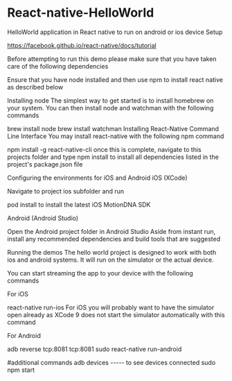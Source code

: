 # React-native-HelloWorld
HelloWorld application in React native to run on android or ios device
Setup

https://facebook.github.io/react-native/docs/tutorial 

Before attempting to run this demo please make sure that you have taken care of the following dependencies

Ensure that you have node installed and then use npm to install react native as described below

Installing node The simplest way to get started is to install homebrew on your system. You can then install node and watchman with the following commands

brew install node 
brew install watchman 
Installing React-Native Command Line Interface You may install react-native with the following npm command

npm install -g react-native-cli 
once this is complete, navigate to this projects folder and type npm install to install all dependencies listed in the project's package.json file

Configuring the environments for iOS and Android iOS (XCode)

Navigate to project ios subfolder and run

pod install to install the latest iOS MotionDNA SDK

Android (Android Studio)

Open the Android project folder in Android Studio Aside from instant run, install any recommended dependencies and build tools that are suggested

Running the demos The hello world project is designed to work with both ios and android systems. It will run on the simulator or the actual device.

You can start streaming the app to your device with the following commands

For iOS

react-native run-ios 
For iOS you will probably want to have the simulator open already as XCode 9 does not start the simulator automatically with this command

For Android 

adb reverse tcp:8081 tcp:8081 
sudo react-native run-android

#additional commands 
adb devices ----- to see devices connected 
sudo npm start
